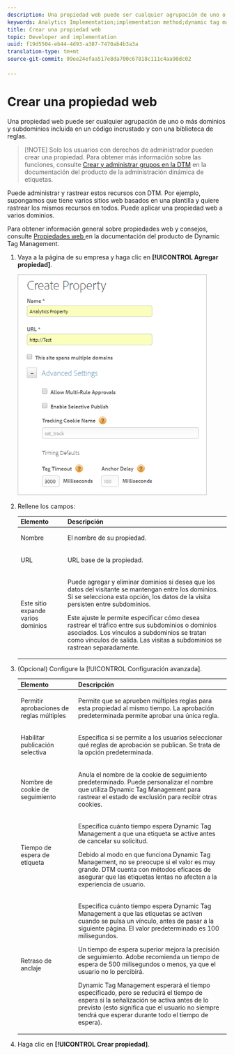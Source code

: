 ```yaml
---
description: Una propiedad web puede ser cualquier agrupación de uno o más dominios y subdominios incluida en un código incrustado y con una biblioteca de reglas.
keywords: Analytics Implementation;implementation method;dynamic tag management;dtm;web property;property
title: Crear una propiedad web
topic: Developer and implementation
uuid: f19d5504-eb44-4d93-a387-7470ab4b3a3a
translation-type: tm+mt
source-git-commit: 99ee24efaa517e8da700c67818c111c4aa90dc02

---
```



# Crear una propiedad web

Una propiedad web puede ser cualquier agrupación de uno o más dominios y subdominios incluida en un código incrustado y con una biblioteca de reglas.

> [!NOTE] Solo los usuarios con derechos de administrador pueden crear una propiedad. Para obtener más información sobre las funciones, consulte [Crear y administrar grupos en la DTM](https://marketing.adobe.com/resources/help/en_US/dtm/groups.html) en la documentación del producto de la administración dinámica de etiquetas.

Puede administrar y rastrear estos recursos con DTM. Por ejemplo, supongamos que tiene varios sitios web basados en una plantilla y quiere rastrear los mismos recursos en todos. Puede aplicar una propiedad web a varios dominios.

Para obtener información general sobre propiedades web y consejos, consulte [Propiedades web ](https://marketing.adobe.com/resources/help/en_US/dtm/web_property.html) en la documentación del producto de Dynamic Tag Management.

1. Vaya a la página de su empresa y haga clic en **[!UICONTROL Agregar propiedad]**.

   ![](assets/dtm-create-web-property.png)

1. Rellene los campos:

   <table id="table_376D72251C4D4C4CA878D10C18D2532C"> 
    <thead> 
    <tr> 
    <th colname="col1" class="entry"> Elemento </th> 
    <th colname="col2" class="entry"> Descripción </th> 
    </tr> 
    </thead>
    <tbody> 
    <tr> 
    <td colname="col1"> <span class="uicontrol"> Nombre</span> </td> 
    <td colname="col2"> <p>El nombre de su propiedad. </p> </td> 
    </tr> 
    <tr> 
    <td colname="col1"> <span class="uicontrol"> URL</span> </td> 
    <td colname="col2"> <p>URL base de la propiedad. </p> </td> 
    </tr> 
    <tr> 
    <td colname="col1"> <span class="uicontrol"> Este sitio expande varios dominios </span> </td> 
    <td colname="col2"> <p>Puede agregar y eliminar dominios si desea que los datos del visitante se mantengan entre los dominios. Si se selecciona esta opción, los datos de la visita persisten entre subdominios. </p> <p>Este ajuste le permite especificar cómo desea rastrear el tráfico entre sus subdominios o dominios asociados. Los vínculos a subdominios se tratan como vínculos de salida. Las visitas a subdominios se rastrean separadamente. </p> </td> 
    </tr> 
    </tbody> 
    </table>

1. (Opcional) Configure la [!UICONTROL Configuración avanzada].

   <table id="table_6E687FBE6ACC4301BCCD837F4DCBB9C9"> 
    <thead> 
    <tr> 
    <th colname="col1" class="entry"> Elemento </th> 
    <th colname="col2" class="entry"> Descripción </th> 
    </tr> 
    </thead>
    <tbody> 
    <tr> 
    <td colname="col1"> <span class="uicontrol"> Permitir aprobaciones de reglas múltiples</span> </td> 
    <td colname="col2"> <p>Permite que se aprueben múltiples reglas para esta propiedad al mismo tiempo. La aprobación predeterminada permite aprobar una única regla. </p> </td> 
    </tr> 
    <tr> 
    <td colname="col1"> <span class="uicontrol"> Habilitar publicación selectiva</span> </td> 
    <td colname="col2"> <p>Especifica si se permite a los usuarios seleccionar qué reglas de aprobación se publican. Se trata de la opción predeterminada. </p> </td> 
    </tr> 
    <tr> 
    <td colname="col1"> <span class="uicontrol"> Nombre de cookie de seguimiento</span> </td> 
    <td colname="col2"> <p>Anula el nombre de la cookie de seguimiento predeterminado. Puede personalizar el nombre que utiliza Dynamic Tag Management para rastrear el estado de exclusión para recibir otras cookies. </p> </td> 
    </tr> 
    <tr> 
    <td colname="col1"> <span class="uicontrol"> Tiempo de espera de etiqueta</span> </td> 
    <td colname="col2"> <p>Especifica cuánto tiempo espera Dynamic Tag Management a que una etiqueta se active antes de cancelar su solicitud. </p> <p> Debido al modo en que funciona Dynamic Tag Management, no se preocupe si el valor es muy grande. DTM cuenta con métodos eficaces de asegurar que las etiquetas lentas no afecten a la experiencia de usuario. </p> </td> 
    </tr> 
    <tr> 
    <td colname="col1"> <span class="uicontrol"> Retraso de anclaje</span> </td> 
    <td colname="col2"> <p>Especifica cuánto tiempo espera Dynamic Tag Management a que las etiquetas se activen cuando se pulsa un vínculo, antes de pasar a la siguiente página. El valor predeterminado es 100 milisegundos. </p> <p>Un tiempo de espera superior mejora la precisión de seguimiento. Adobe recomienda un tiempo de espera de 500 milisegundos o menos, ya que el usuario no lo percibirá. </p> <p>Dynamic Tag Management esperará el tiempo especificado, pero se reducirá el tiempo de espera si la señalización se activa antes de lo previsto (esto significa que el usuario no siempre tendrá que esperar durante todo el tiempo de espera). </p> </td> 
    </tr> 
    </tbody> 
    </table>

1. Haga clic en **[!UICONTROL Crear propiedad]**.
